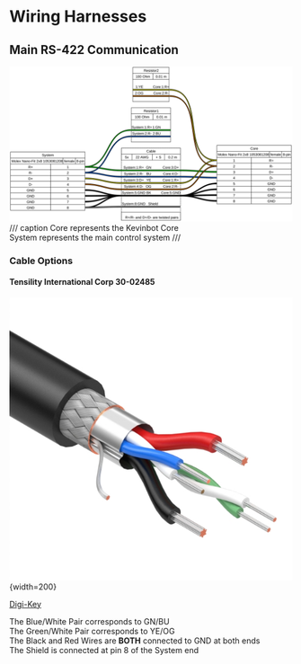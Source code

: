 # Wiring Harnesses

## Main RS-422 Communication

![RS-422 Core<->System Cable](images/wireviz/rs422-system-bus-cable.svg)
/// caption
Core represents the Kevinbot Core
<br>
System represents the main control system
///

### Cable Options

#### Tensility International Corp 30-02485

![Tensility International Corp 30-02485](images/MFG_30-02485.jpg){width=200}

[Digi-Key](https://www.digikey.com/en/products/detail/tensility-international-corp/30-02485/16629555)

The Blue/White Pair corresponds to GN/BU
<br>
The Green/White Pair corresponds to YE/OG
<br>
The Black and Red Wires are **BOTH** connected to GND at both ends
<br>
The Shield is connected at pin 8 of the System end
